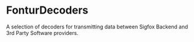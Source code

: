 # FonturDecoders
A selection of decoders for transmitting data between Sigfox Backend and 3rd Party Software providers.
